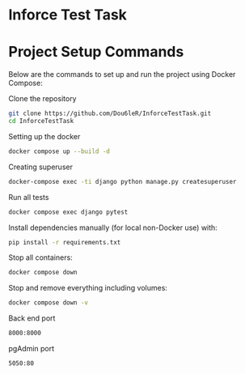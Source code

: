 # Inforce Test Task
# Project Setup Commands

Below are the commands to set up and run the project using Docker Compose:

Clone the repository
```bash
git clone https://github.com/Dou6leR/InforceTestTask.git
cd InforceTestTask
```

Setting up the docker
```bash
docker compose up --build -d
```

Creating superuser
```bash
docker-compose exec -ti django python manage.py createsuperuser
```

Run all tests
```bash
docker compose exec django pytest
```

Install dependencies manually (for local non-Docker use) with:
```bash
pip install -r requirements.txt
```

Stop all containers:
```bash
docker compose down
```

Stop and remove everything including volumes:
```bash
docker compose down -v
```

Back end port
```bash
8000:8000
```

pgAdmin port
```bash
5050:80
```

